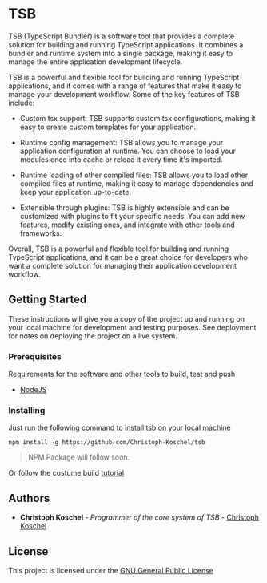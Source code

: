 # TSB

TSB (TypeScript Bundler) is a software tool that provides a complete solution for building and
running TypeScript applications. It combines a bundler and runtime system into a single package, making it easy to
manage the entire application development lifecycle.

TSB is a powerful and flexible tool for building and running TypeScript
applications, and it comes with a range of features that make it easy to manage your development workflow. Some of the
key features of TSB include:

- Custom tsx support: TSB supports custom tsx configurations, making it easy to create custom templates for your
  application.

- Runtime config management: TSB allows you to manage your application configuration at runtime. You can choose to load
  your modules once into cache or reload it every time it's imported.

- Runtime loading of other compiled files: TSB allows you to load other compiled files at runtime, making it easy to
  manage dependencies and keep your application up-to-date.

- Extensible through plugins: TSB is highly extensible and can be customized with plugins to fit your specific needs.
  You can add new features, modify existing ones, and integrate with other tools and frameworks.

Overall, TSB is a powerful and flexible tool for building and running TypeScript applications, and it can be a great
choice for developers who want a complete solution for managing their application development workflow.

## Getting Started

These instructions will give you a copy of the project up and running on
your local machine for development and testing purposes. See deployment
for notes on deploying the project on a live system.

### Prerequisites

Requirements for the software and other tools to build, test and push

- [NodeJS](https://nodejs.org/en)

### Installing

Just run the following command to install tsb on your local machine

```shell
npm install -g https://github.com/Christoph-Koschel/tsb
```

> NPM Package will follow soon.

Or follow the costume build [tutorial](/Build.md)

## Authors

- **Christoph Koschel** - *Programmer of the core system of TSB* -
  [Christoph Koschel](https://github.com/Christoph-Koschel)

## License

This project is licensed under the [GNU General Public License](LICENSE)